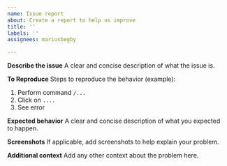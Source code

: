 ```yaml
---
name: Issue report
about: Create a report to help us improve
title: ''
labels: ''
assignees: mariusbegby

---
```


**Describe the issue**
A clear and concise description of what the issue is.

**To Reproduce**
Steps to reproduce the behavior (example):
1. Perform command  `/...`
2. Click on `....`
3. See error

**Expected behavior**
A clear and concise description of what you expected to happen.

**Screenshots**
If applicable, add screenshots to help explain your problem.

**Additional context**
Add any other context about the problem here.
